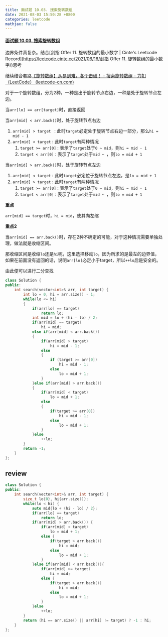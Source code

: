 ```yaml
---
title: 面试题 10.03. 搜索旋转数组
date: 2021-08-03 15:50:28 +0800
categories: leetcode
mathjax: false
---
```

#### [面试题 10.03. 搜索旋转数组](https://leetcode-cn.com/problems/search-rotate-array-lcci/)

边界条件真复杂。结合[剑指 Offer 11. 旋转数组的最小数字 | Cinte's Leetcode Record](https://leetcode.cinte.cc/2021/06/16/剑指 Offer 11. 旋转数组的最小数字/)思考

继续结合套路[【旋转数组】从易到难，各个击破！ - 搜索旋转数组 - 力扣（LeetCode） (leetcode-cn.com)](https://leetcode-cn.com/problems/search-rotate-array-lcci/solution/xuan-zhuan-shu-zu-cong-yi-dao-nan-ge-ge-dcv7a/)



对于一个旋转数组，分为2种，一种是出于旋转节点右边，一种是处于旋转节点左边。

当`arr[lo] == arr[target]`时，直接返回

当`arr[mid] < arr.back()`时，处于旋转节点右边

1. `arr[mid] > target `  : 此时`target`必定处于旋转节点右边一部分，那么`hi = mid - 1`
2. `arr[mid] < target` : 此时`target`有两种情况
   1. `target >= arr[0]` : 表示了`target`处于`0 ~ mid`，则`hi = mid - 1` 
   2. `target < arr[0]` : 表示了`target`处于`mid ~ `，则`lo = mid + 1`

当`arr[mid] > arr.back()`时，处于旋转节点左边

1. `arr[mid] < target` : 此时`target`必定位于旋转节点左边，是`lo = mid + 1`
2. `arr[mid] > target` : 此时`target`有两种情况
   1. `target >= arr[0]` : 表示了`target`处于`0 ~ mid`，则`hi = mid - 1`
   2. `target < arr[0]` : 表示了`target`处于`mid ~ `，则`lo = mid + 1`

**重点**

`arr[mid] == target`时，`hi = mid`，使其向左缩

**重点2**

当`arr[mid] == arr.back()`时，存在2种不确定的可能，对于这种情况需要单独处理，做法就是收缩区间。

那收缩区间是收缩`lo`还是`hi`呢，这里选择移动`lo`，因为所求的是最左的边界值，如果在前面没有返回的话，说明`arr[lo]`必定小于target，所以`++lo`后是安全的。



由此便可以进行二分查找

```c++
class Solution {
public:
    int search(vector<int>& arr, int target) {
        int lo = 0, hi = arr.size() - 1;
        while(lo <= hi)
        {
            if(arr[lo] == target)
                return lo;
            int mid = lo + (hi - lo) / 2;
            if(arr[mid] == target)
                hi = mid;
            else if(arr[mid] < arr.back())
            {
                if(arr[mid] > target)
                    hi = mid - 1;
                else
                {
                    if (target >= arr[0])
                        hi = mid - 1;
                    else
                        lo = mid + 1;
                }
            }else if(arr[mid] > arr.back())
            {
                if(arr[mid] < target)
                    lo = mid + 1;
                else
                {
                    if(target >= arr[0])
                        hi = mid - 1;
                    else
                        lo = mid + 1;
                }
            }else
                ++lo;
        }
        return -1;
    }
};
```

## review
```c++
class Solution {
public:
    int search(vector<int>& arr, int target) {
        size_t lo{0}, hi{arr.size()};
        while(lo < hi) {
            auto mid{lo + (hi - lo) / 2};
            if(arr[lo] == target)
                return lo;
            if(arr[mid] > arr.back()) {
                if(arr[mid] < target)
                    lo = mid + 1;
                else {
                    if(target > arr.back())
                        hi = mid;
                    else
                        lo = mid + 1;
                }
            }else if(arr[mid] < arr.back()){
                if(arr[mid] >= target)
                    hi = mid;
                else {
                    if(target > arr.back())
                        hi = mid;
                    else
                        lo = mid + 1;
                }
            }else
                ++lo;
        }
        return (hi == arr.size() || arr[hi] != target) ? -1 : hi;
    }
};
```
